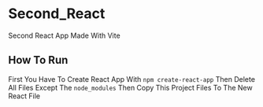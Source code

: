 # Second_React
Second React App Made With Vite 
## How To Run 
First You Have To Create React App With `npm create-react-app`
Then Delete All Files Except The `node_modules`
Then Copy This Project Files To The New React File

